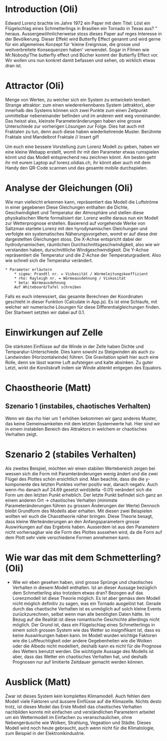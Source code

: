 # Introduction (Oli)
Edward Lorenz brachte im Jahre 1972 ein Paper mit dem Titel: Löst ein Flügelschlag eines Schmetterlings in Brasilien ein Tornado in Texas aus? " heraus. Aussergewöhnlicherweise stoss dieses Paper auf reges Interesse in der Bevölkerung. Dieser Effekt wird Butterfly Effect genannt und wird gerne für ein allgemeines Konzept für 'kleine Ereignisse, die grosse und weitverbreitete Konsequenzen haben' verwendet. Sogar in Filmen wie Mr.Nobody/The butterfly effect und Bücher kommt der Butterfly Effect vor. Wir wollen uns nun konkret damit befassen und sehen, ob wirklich etwas dran ist.

# Attractor (Oli)
Menge von Werten, zu welcher sich ein System zu entwickeln tendiert. 
Strange attraktor: zum einen wiedererkennbares System (attraktor), aber innerhalb des Systems können sich zwei Punkte zum einen Zeitpunkt unmittelbar nebeneinander befinden und im anderen weit weg voneinander. Das heisst also, kleinste Parameteränderungen haben eine grosse Unterschiede zur vorherigen Lösungen zur Folge. Dies hat auch mit Fraktalen zu tun, denn auch diese haben wiederkehrende Muster. Berühmte Fraktale sind Mandelbrot Fraktale // Insert gif!

Um euch eine bessere Vorstellung zum Lorenz Modell zu geben, haben wir eine kleine Webapp erstellt, womit ihr mit den Parameter etwas rumspielen könnt und das Modell entsprechend neu zeichnen könnt. Am besten geht ihr mit eurem Laptop auf lorenz.olidias.ch, ihr könnt aber auch mit dem Handy den QR-Code scannen und das gesamte mobile durchspielen. 



# Analyse der Gleichungen (Oli)
Wie man vielleicht erkennen kann, repräsentiert das Modell die Luftströme in einer gegebenen 
Diese Gleichungen enthalten die Dichte, Geschwindigkeit und Temperatur der Atmosphäre und stellen diese physikalischen Werte formalisiert dar. Lorenz wollte daraus nun ein Modell zur Wetterprognose erstellen. Basierend auf vorgehende Werke von Saltzman startete Lorenz mit den hyrodynamischen Gleichungen und verfolgte ein systematisches Näherungsvorgehen, womit er auf diese drei dargestellten Gleichungen stoss.
 Die X-Achse entspricht dabei der hydrodynamischen, räumlichen Durchschnittsgeschwindigkeit, also wie wir verstanden haben, durschnittliche Windgeschwindigkeit. 
Die Y-Achse repräsentiert die Temperatur und die Z-Achse der Temperaturgradient. Also wie schnell sich die Temperatur verändert. 

	* Parameter erläutern
		* sigma: Prandtl nr. = Viskosität / Wärmeleitungskoeffizient
		* rho: Rayleigh nr. = Wärmeausdehnung / Viskosität
		* beta: Wärmeausdehnung
		Auf Whiteboard/Tafel schreiben
Falls es euch interessiert, das gesamte Berechnen der Koordinaten geschieht in dieser Funktion (Calculate in App.js). Es ist eine Schlaufe, mit welcher wir numerische Lösungen für diese Differentialgleichungen finden. Der Startwert setzten wir dabei auf 0.1.

# Einwirkungen auf Zelle
Die stärksten Einflüsse auf die Winde in der Zelle haben Dichte und Temparatur-Unterschiede. Dies kann sowohl zu Steigwinden als auch zu Landwinden (Horizontalwinde) führen. Die Gravitation spielt hier auch eine Rolle, denn sie lässt warme Luft aufsteigen und kalte absinken. Zu guter Letzt, wirkt die Koroliskraft indem sie Winde ablenkt entgegen des Equators.

# Chaostheorie (Matt)
## Szenario 1 (instabiles, chaotisches Verhalten)
Wenn wir das rho hier um 1 erhöhen bekommen wir ganz anderes Muster, das keine Gemeinsamkeiten mit dem letzten Systemwerte hat. Hier sind wir in einem instabilen Bereich des Attraktors in welchem er chaotisches Verhalten zeigt.
# Szenario 2 (stabiles Verhalten)

Als zweites Beispiel, möchten wir einen stabilen Wertebereich zeigen bei wessen sich die Form mit Paramteränderungen wenig ändert und die zwei Flügel des Plottes schön ersichtlich sind.
Man beachte, dass die die y-komponente des letzten Punktes vorher positiv war, danach negativ. Auch wenn rho danach auf 24.69 gesetzt wird(delta -0.01) verändert sich die Form um den letzten Punkt erheblich. Der letzte Punkt befindet sich ganz an einem anderen Ort -> chaotisches Verhalten (minimste Parameteränderungen führen zu grossen Änderungen der Werte)
Dennoch bleibt Grundform des Modells aber erhalten.
Mit diesen zwei Beispielen wollten wir euch die Chaostheorie näher bringen. Diese Theorie besagt, dass kleine Werteänderungen an den Anfangsparametern grosse Auswirkungen auf das Ergebnis haben. Ausserdem ist aus den Parametern nicht vorhersagbar wie die Form des Plottes aussehen wird, da die Form auf dem Plott sehr viele verschiedene Formen annehemen kann.


# Wie war das mit dem Schmetterling? (Oli)

* Wie wir eben gesehen haben, sind grosse Sprünge und chaotisches Verhalten in diesem Modell enthalten. Ist an dieser Aussage bezüglich dem Schmetterling also trotzdem etwas dran?
Bezogen auf das Lorenzmodell ist diese Theorie möglich. Es ist aber gemäss dem Modell nicht möglich definitiv zu sagen, was ein Tornado ausgelöst hat. Gerade durch das chaotische Verhalten ist es unmöglich auf solch kleine Events zurückzurechnen, selbst wenn man alle benötigten Daten hätte.
Im Bezug auf die Realität ist diese romantische Geschichte allerdings nicht möglich. Der Grund ist, dass ein Flügelschlag eines Schmetterlings in einem solch grossen System wie das Wetter so insignifikant ist, dass es keine Auswirkungen haben kann. 
Im Modell wurden wichtige Faktoren wie die Luftfeuchtigkeit oder andere Gegebenheiten wie die Wolken oder die Albedo nicht modelliert, deshalb kann es nicht für die Prognose des Wetters benutzt werden. Die wichtigste Aussage des Modells ist aber, dass das Wetter ein chaotisches Verhalten hat, und deshalb Prognosen nur auf limitierte Zeitdauer gemacht werden können. 
 


# Ausblick (Matt)
Zwar ist dieses System kein komplettes Klimamodell. Auch fehlen dem Modell viele Faktoren und äussere Einflüsse auf die Klimazelle.
Nichts desto trotz, ist dieses Model das Erste Modell das chaotisches Verhalten nachbilden konnte mit einfachen und verständlichen Parametern arbeitet um ein Wettermodell im Einfachen zu veranschaulichen, ohne Nebengeräusche wie Wolken, Strahlung, Vegeation und Städte.
Dieses Modell wird noch heute gebraucht, auch wenn nicht für die Klimatologie, zum Beispiel in der Elektronikindustrie.
